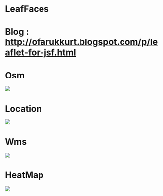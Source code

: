 # LeafFaces
# Blog : http://ofarukkurt.blogspot.com/p/leaflet-for-jsf.html

# Osm
<img src="https://3.bp.blogspot.com/-GCHSJVwlOwE/W42FNquEyQI/AAAAAAAAATo/okhEjXpBzN8Xm5ANPW3aKPF3gcHpUkFywCLcBGAs/s640/leaffaces_1.png"/>

# Location
<img src="https://3.bp.blogspot.com/-VHWjCoIh1cw/W42NLKveriI/AAAAAAAAAT0/TQ8Glvn-5XEckbG9vjoT7RHrj-wo8uTfQCLcBGAs/s640/leaffaces_location.png"/>

# Wms
<img src="https://4.bp.blogspot.com/-Rv1cP83KRqM/W44Xv59z2XI/AAAAAAAAAUA/yda-0lF7G2stMIhM9pxvdyrVs96hMDK-gCLcBGAs/s640/leaffaces_wms.png"/>

# HeatMap
<img src="https://1.bp.blogspot.com/-Rs0bOQfsBxc/W448pz_0zjI/AAAAAAAAAUM/0lAg90ILs8EaXnZRKhZYv_1jB1gQWM-KACLcBGAs/s640/leaffaces_heatmap.png"/>
